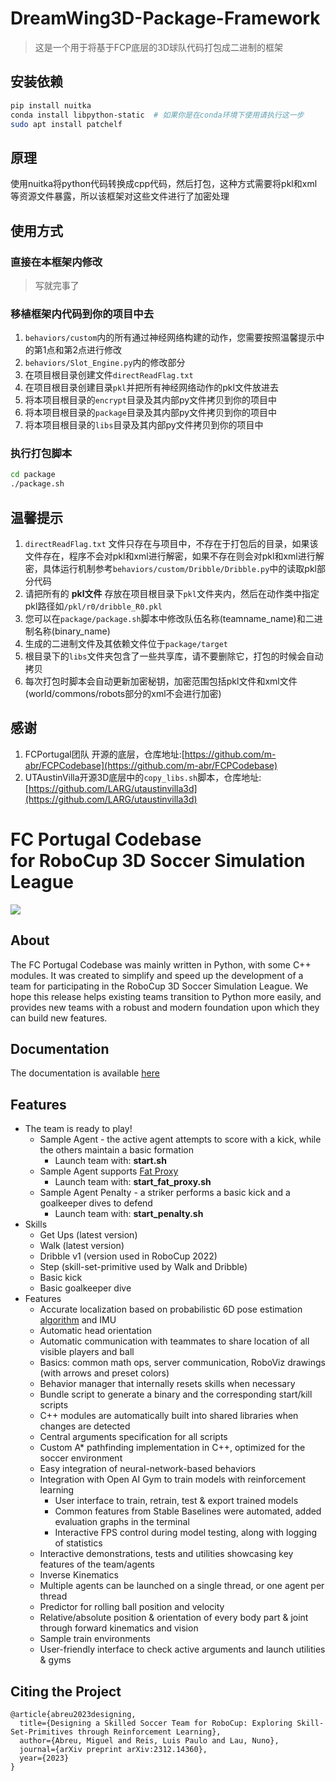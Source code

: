 # DreamWing3D-Package-Framework
> 这是一个用于将基于FCP底层的3D球队代码打包成二进制的框架

## 安装依赖
```bash
pip install nuitka
conda install libpython-static  # 如果你是在conda环境下使用请执行这一步
sudo apt install patchelf
```

## 原理
使用nuitka将python代码转换成cpp代码，然后打包，这种方式需要将pkl和xml等资源文件暴露，所以该框架对这些文件进行了加密处理

## 使用方式
### 直接在本框架内修改
> 写就完事了
### 移植框架内代码到你的项目中去
1. `behaviors/custom`内的所有通过神经网络构建的动作，您需要按照温馨提示中的第1点和第2点进行修改
2. `behaviors/Slot_Engine.py`内的修改部分
3. 在项目根目录创建文件`directReadFlag.txt`
4. 在项目根目录创建目录`pkl`并把所有神经网络动作的pkl文件放进去
5. 将本项目根目录的`encrypt`目录及其内部py文件拷贝到你的项目中
6. 将本项目根目录的`package`目录及其内部py文件拷贝到你的项目中
7. 将本项目根目录的`libs`目录及其内部py文件拷贝到你的项目中
### 执行打包脚本
```bash
cd package
./package.sh
```

## 温馨提示
1. `directReadFlag.txt` 文件只存在与项目中，不存在于打包后的目录，如果该文件存在，程序不会对pkl和xml进行解密，如果不存在则会对pkl和xml进行解密，具体运行机制参考`behaviors/custom/Dribble/Dribble.py`中的读取pkl部分代码
2. 请把所有的 **pkl文件** 存放在项目根目录下`pkl`文件夹内，然后在动作类中指定pkl路径如`/pkl/r0/dribble_R0.pkl`
3. 您可以在`package/package.sh`脚本中修改队伍名称(teamname_name)和二进制名称(binary_name)
4. 生成的二进制文件及其依赖文件位于`package/target`
5. 根目录下的`libs`文件夹包含了一些共享库，请不要删除它，打包的时候会自动拷贝
6. 每次打包时脚本会自动更新加密秘钥，加密范围包括pkl文件和xml文件(world/commons/robots部分的xml不会进行加密)

## 感谢
1. FCPortugal团队 开源的底层，仓库地址:[https://github.com/m-abr/FCPCodebase](https://github.com/m-abr/FCPCodebase)
2. UTAustinVilla开源3D底层中的`copy_libs.sh`脚本，仓库地址:[https://github.com/LARG/utaustinvilla3d](https://github.com/LARG/utaustinvilla3d)
# FC Portugal Codebase <br> for RoboCup 3D Soccer Simulation League

![](https://s5.gifyu.com/images/Siov6.gif)

## About

The FC Portugal Codebase was mainly written in Python, with some C++ modules. It was created to simplify and speed up the development of a team for participating in the RoboCup 3D Soccer Simulation League. We hope this release helps existing teams transition to Python more easily, and provides new teams with a robust and modern foundation upon which they can build new features.


## Documentation

The documentation is available [here](https://docs.google.com/document/d/1aJhwK2iJtU-ri_2JOB8iYvxzbPskJ8kbk_4rb3IK3yc/edit)

## Features

- The team is ready to play!
    - Sample Agent - the active agent attempts to score with a kick, while the others maintain a basic formation
        - Launch team with: **start.sh**
    - Sample Agent supports [Fat Proxy](https://github.com/magmaOffenburg/magmaFatProxy) 
        - Launch team with: **start_fat_proxy.sh**
    - Sample Agent Penalty - a striker performs a basic kick and a goalkeeper dives to defend
        - Launch team with: **start_penalty.sh**
- Skills
    - Get Ups (latest version)
    - Walk (latest version)
    - Dribble v1 (version used in RoboCup 2022)
    - Step (skill-set-primitive used by Walk and Dribble)
    - Basic kick
    - Basic goalkeeper dive
- Features
    - Accurate localization based on probabilistic 6D pose estimation [algorithm](https://doi.org/10.1007/s10846-021-01385-3) and IMU
    - Automatic head orientation
    - Automatic communication with teammates to share location of all visible players and ball
    - Basics: common math ops, server communication, RoboViz drawings (with arrows and preset colors)
    - Behavior manager that internally resets skills when necessary
    - Bundle script to generate a binary and the corresponding start/kill scripts
    - C++ modules are automatically built into shared libraries when changes are detected
    - Central arguments specification for all scripts
    - Custom A* pathfinding implementation in C++, optimized for the soccer environment
    - Easy integration of neural-network-based behaviors
    - Integration with Open AI Gym to train models with reinforcement learning
        - User interface to train, retrain, test & export trained models
        - Common features from Stable Baselines were automated, added evaluation graphs in the terminal
        - Interactive FPS control during model testing, along with logging of statistics
    - Interactive demonstrations, tests and utilities showcasing key features of the team/agents
    - Inverse Kinematics
    - Multiple agents can be launched on a single thread, or one agent per thread
    - Predictor for rolling ball position and velocity
    - Relative/absolute position & orientation of every body part & joint through forward kinematics and vision
    - Sample train environments
    - User-friendly interface to check active arguments and launch utilities & gyms

## Citing the Project

```
@article{abreu2023designing,
  title={Designing a Skilled Soccer Team for RoboCup: Exploring Skill-Set-Primitives through Reinforcement Learning},
  author={Abreu, Miguel and Reis, Luis Paulo and Lau, Nuno},
  journal={arXiv preprint arXiv:2312.14360},
  year={2023}
}
```
